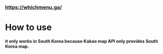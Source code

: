 ### https://whichmenu.ga/


# How to use 
#### it only works in South Korea because Kakao map API only provides South Korea map. 